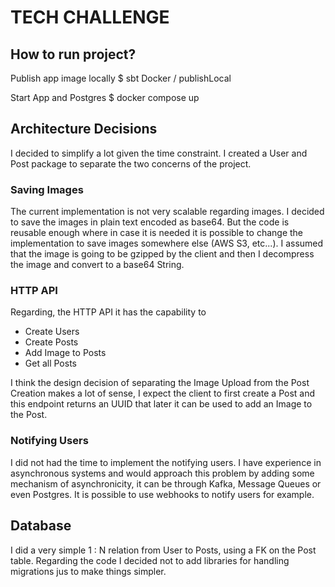 # TECH CHALLENGE

## How to run project?
Publish app image locally
$ sbt Docker / publishLocal

Start App and Postgres
$ docker compose up 

## Architecture Decisions
I decided to simplify a lot given the time constraint.
I created a User and Post package to separate the two concerns of the project.

### Saving Images
The current implementation is not very scalable regarding images.
I decided to save the images in plain text encoded as base64.
But the code is reusable enough where in case it is needed it is possible to change
the implementation to save images somewhere else (AWS S3, etc...).
I assumed that the image is going to be gzipped by the client and then I decompress the image
and convert to a base64 String.

### HTTP API
Regarding, the HTTP API it has the capability to 
 - Create Users
 - Create Posts
 - Add Image to Posts
 - Get all Posts

I think the design decision of separating the Image Upload from the Post Creation makes a lot of
sense, I expect the client to first create a Post and this endpoint returns an UUID that later it
can be used to add an Image to the Post. 


### Notifying Users
I did not had the time to implement the notifying users.
I have experience in asynchronous systems and would approach this problem by 
adding some mechanism of asynchronicity, it can be through Kafka, Message Queues or even 
Postgres. It is possible to use webhooks to notify users for example.

## Database
I did a very simple 1 : N relation from User to Posts, using a FK on the Post table.
Regarding the code I decided not to add libraries for handling migrations jus to make things simpler.

